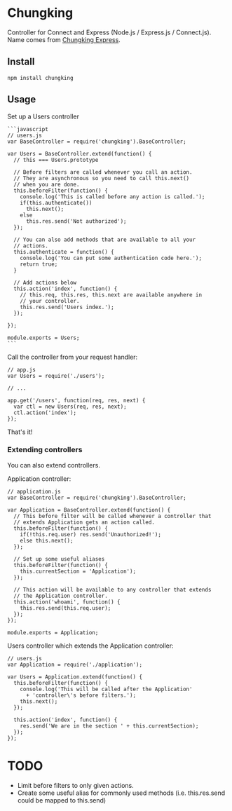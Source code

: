 # Chungking 

Controller for Connect and Express (Node.js / Express.js /
Connect.js). Name comes from [Chungking Express](http://en.wikipedia.org/wiki/Chungking_Express).

## Install

    npm install chungking

## Usage

Set up a Users controller

    ```javascript
    // users.js
    var BaseController = require('chungking').BaseController;

    var Users = BaseController.extend(function() {
      // this === Users.prototype

      // Before filters are called whenever you call an action.
      // They are asynchronous so you need to call this.next()
      // when you are done.
      this.beforeFilter(function() {
        console.log('This is called before any action is called.');
        if(this.authenticate())
          this.next();
        else
          this.res.send('Not authorized');
      });
      
      // You can also add methods that are available to all your
      // actions.
      this.authenticate = function() {
        console.log('You can put some authentication code here.');
        return true;
      }

      // Add actions below
      this.action('index', function() {
        // this.req, this.res, this.next are available anywhere in
        // your controller.
        this.res.send('Users index.');
      });

    });

    module.exports = Users;
    ```

Call the controller from your request handler:

    // app.js
    var Users = require('./users');

    // ...

    app.get('/users', function(req, res, next) {
      var ctl = new Users(req, res, next);
      ctl.action('index');
    });

That's it!

### Extending controllers

You can also extend controllers.

Application controller:

    // application.js
    var BaseController = require('chungking').BaseController;

    var Application = BaseController.extend(function() {
      // This before filter will be called whenever a controller that
      // extends Application gets an action called.
      this.beforeFilter(function() {
        if(!this.req.user) res.send('Unauthorized!');
        else this.next();
      });

      // Set up some useful aliases
      this.beforeFilter(function() {
        this.currentSection = 'Application');
      });

      // This action will be available to any controller that extends
      // the Application controller.
      this.action('whoami', function() {
        this.res.send(this.req.user);
      });
    });
    
    module.exports = Application;

Users controller which extends the Application controller:


    // users.js
    var Application = require('./application');

    var Users = Application.extend(function() {
      this.beforeFilter(function() {
        console.log('This will be called after the Application'
          + 'controller\'s before filters.');
        this.next();
      });
      
      this.action('index', function() {
        res.send('We are in the section ' + this.currentSection);
      });
    });

# TODO #

- Limit before filters to only given actions.
- Create some useful alias for commonly used methods (i.e. this.res.send could be mapped to this.send)
